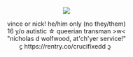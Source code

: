 <p align="center">
<img src="https://cdn.discordapp.com/attachments/1083954945935544370/1249063846417535098/Untitled17_20240608121318.png?ex=6665f0db&is=66649f5b&hm=1484745fd76ff7b2b3507fd99507863e99fc4dd414e3aaac3734ce4d02c75638&" />
  </p>
<div align="center">vince or nick! he/him only (no they/them)</div>
<div align="center">16 y/o autistic ☆ queerian transman >w< </div>
<div align="center">"nicholas d wolfwood, at'ch'yer service!" </div>
<div align="center">᧔ https://rentry.co/crucifixedd ᧓ </div>
  
